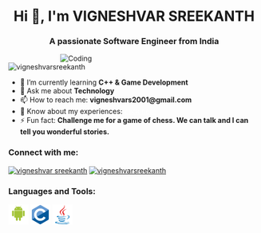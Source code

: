 <!DOCTYPE html>
<html>
<head>

</head>
<body>
<h1 align="center">Hi 👋, I'm VIGNESHVAR SREEKANTH</h1>
<h3 align="center">A passionate Software Engineer from India</h3>
<img align="right" alt="Coding" width="400" src="https://cdn.dribbble.com/users/1162077/screenshots/3848914/programmer.gif">

<p align="left"> <img src="https://komarev.com/ghpvc/?username=vigneshvarsreekanth&label=Profile%20views&color=0e75b6&style=flat" alt="vigneshvarsreekanth" /> </p>

<ul>
  <li>🌱 I’m currently learning <strong>C++ & Game Development</strong></li>
  <li>💬 Ask me about <strong>Technology</strong></li>
  <li>📫 How to reach me: <strong>vigneshvars2001@gmail.com</strong></li>
  <li>📄 Know about my experiences: <a href="https://codered-vigneshvar.github.io/portfoliosite/" style="color: white;">click here</a></li>
  <li>⚡ Fun fact: <strong>Challenge me for a game of chess. We can talk and I can tell you wonderful stories.</strong></li>
</ul>

<h3 align="left">Connect with me:</h3>
<p align="left">
  <a href="https://www.linkedin.com/in/vigneshvar-sreekanth-07a63416b/" target="_blank"><img align="center" src="https://raw.githubusercontent.com/rahuldkjain/github-profile-readme-generator/master/src/images/icons/Social/linked-in-alt.svg" alt="vigneshvar sreekanth" height="30" width="40" /></a>
  <a href="https://instagram.com/vigneshvarsreekanth" target="_blank"><img align="center" src="https://raw.githubusercontent.com/rahuldkjain/github-profile-readme-generator/master/src/images/icons/Social/instagram.svg" alt="vigneshvarsreekanth" height="30" width="40" /></a>
</p>

<h3 align="left">Languages and Tools:</h3>
<p align="left">
  <a href="https://developer.android.com" target="_blank" rel="noreferrer"><img src="https://raw.githubusercontent.com/devicons/devicon/master/icons/android/android-original-wordmark.svg" alt="android" width="40" height="40" /></a>
  <a href="https://www.cprogramming.com/" target="_blank" rel="noreferrer"><img src="https://raw.githubusercontent.com/devicons/devicon/master/icons/c/c-original.svg" alt="c" width="40" height="40" /></a>
  <a href="https://www.java.com" target="_blank" rel="noreferrer"><img src="https://raw.githubusercontent.com/devicons/devicon/master/icons/java/java-original.svg" alt="java" width="40" height="40" /></a>
  <a href="https://www.mysql.com/" target="_blank" rel="noreferrer"><img src="https://raw.githubusercontent.com/devicons/dev
